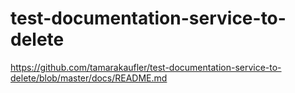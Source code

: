 # test-documentation-service-to-delete

https://github.com/tamarakaufler/test-documentation-service-to-delete/blob/master/docs/README.md
